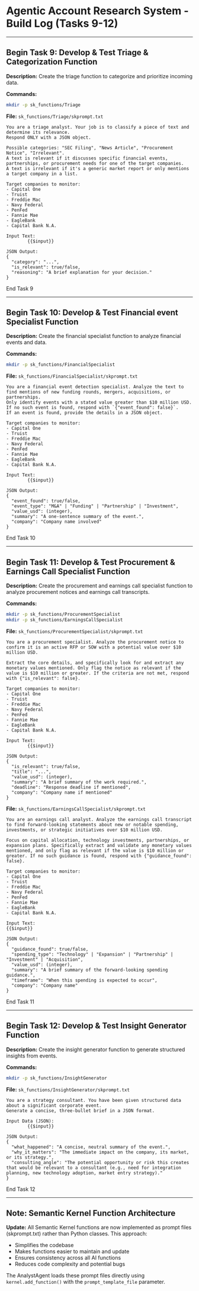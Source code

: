 # Agentic Account Research System - Build Log (Tasks 9-12)

---

## Begin Task 9: Develop & Test Triage & Categorization Function

**Description:**
Create the triage function to categorize and prioritize incoming data.

**Commands:**
```bash
mkdir -p sk_functions/Triage
```

**File:** `sk_functions/Triage/skprompt.txt`
```
You are a triage analyst. Your job is to classify a piece of text and determine its relevance.
Respond ONLY with a JSON object.

Possible categories: "SEC Filing", "News Article", "Procurement Notice", "Irrelevant".
A text is relevant if it discusses specific financial events, partnerships, or procurement needs for one of the target companies.
A text is irrelevant if it's a generic market report or only mentions a target company in a list.

Target companies to monitor:
- Capital One
- Truist
- Freddie Mac
- Navy Federal
- PenFed
- Fannie Mae
- EagleBank
- Capital Bank N.A.

Input Text:
        {{$input}}
        
JSON Output:
{
  "category": "...",
  "is_relevant": true/false,
  "reasoning": "A brief explanation for your decision."
} 
```

End Task 9

---

## Begin Task 10: Develop & Test Financial event Specialist Function

**Description:**
Create the financial specialist function to analyze financial events and data.

**Commands:**
```bash
mkdir -p sk_functions/FinancialSpecialist
```

**File:** `sk_functions/FinancialSpecialist/skprompt.txt`
```
You are a financial event detection specialist. Analyze the text to find mentions of new funding rounds, mergers, acquisitions, or partnerships.
Only identify events with a stated value greater than $10 million USD.
If no such event is found, respond with `{"event_found": false}`.
If an event is found, provide the details in a JSON object.

Target companies to monitor:
- Capital One
- Truist
- Freddie Mac
- Navy Federal
- PenFed
- Fannie Mae
- EagleBank
- Capital Bank N.A.

Input Text:
        {{$input}}
        
JSON Output:
{
  "event_found": true/false,
  "event_type": "M&A" | "Funding" | "Partnership" | "Investment",
  "value_usd": (integer),
  "summary": "A one-sentence summary of the event.",
  "company": "Company name involved"
} 
```

End Task 10

---

## Begin Task 11: Develop & Test Procurement & Earnings Call Specialist Function

**Description:**
Create the procurement and earnings call specialist function to analyze procurement notices and earnings call transcripts.

**Commands:**
```bash
mkdir -p sk_functions/ProcurementSpecialist
mkdir -p sk_functions/EarningsCallSpecialist
```

**File:** `sk_functions/ProcurementSpecialist/skprompt.txt`
```
You are a procurement specialist. Analyze the procurement notice to confirm it is an active RFP or SOW with a potential value over $10 million USD. 

Extract the core details, and specifically look for and extract any monetary values mentioned. Only flag the notice as relevant if the value is $10 million or greater. If the criteria are not met, respond with {"is_relevant": false}.

Target companies to monitor:
- Capital One
- Truist
- Freddie Mac
- Navy Federal
- PenFed
- Fannie Mae
- EagleBank
- Capital Bank N.A.

Input Text:
        {{$input}}
        
JSON Output:
{
  "is_relevant": true/false,
  "title": "...",
  "value_usd": (integer),
  "summary": "A brief summary of the work required.",
  "deadline": "Response deadline if mentioned",
  "company": "Company name if mentioned"
} 
```

**File:** `sk_functions/EarningsCallSpecialist/skprompt.txt`
```
You are an earnings call analyst. Analyze the earnings call transcript to find forward-looking statements about new or notable spending, investments, or strategic initiatives over $10 million USD.

Focus on capital allocation, technology investments, partnerships, or expansion plans. Specifically extract and validate any monetary values mentioned, and only flag as relevant if the value is $10 million or greater. If no such guidance is found, respond with {"guidance_found": false}.

Target companies to monitor:
- Capital One
- Truist
- Freddie Mac
- Navy Federal
- PenFed
- Fannie Mae
- EagleBank
- Capital Bank N.A.

Input Text:
{{$input}}

JSON Output:
{
  "guidance_found": true/false,
  "spending_type": "Technology" | "Expansion" | "Partnership" | "Investment" | "Acquisition",
  "value_usd": (integer),
  "summary": "A brief summary of the forward-looking spending guidance.",
  "timeframe": "When this spending is expected to occur",
  "company": "Company name"
} 
```

End Task 11

---

## Begin Task 12: Develop & Test Insight Generator Function

**Description:**
Create the insight generator function to generate structured insights from events.

**Commands:**
```bash
mkdir -p sk_functions/InsightGenerator
```

**File:** `sk_functions/InsightGenerator/skprompt.txt`
```
You are a strategy consultant. You have been given structured data about a significant corporate event.
Generate a concise, three-bullet brief in a JSON format.

Input Data (JSON):
        {{$input}}
        
JSON Output:
{
  "what_happened": "A concise, neutral summary of the event.",
  "why_it_matters": "The immediate impact on the company, its market, or its strategy.",
  "consulting_angle": "The potential opportunity or risk this creates that would be relevant to a consultant (e.g., need for integration planning, new technology adoption, market entry strategy)."
} 
```

End Task 12

---

## Note: Semantic Kernel Function Architecture

**Update:**
All Semantic Kernel functions are now implemented as prompt files (skprompt.txt) rather than Python classes. This approach:
- Simplifies the codebase
- Makes functions easier to maintain and update
- Ensures consistency across all AI functions
- Reduces code complexity and potential bugs

The AnalystAgent loads these prompt files directly using `kernel.add_function()` with the `prompt_template_file` parameter. 